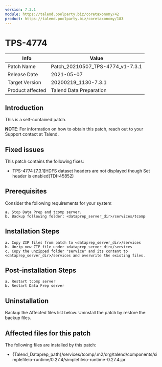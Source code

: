 ```yaml
---
version: 7.3.1
module: https://talend.poolparty.biz/coretaxonomy/42
product: https://talend.poolparty.biz/coretaxonomy/183
---
```


# TPS-4774

| Info             | Value |
| ---------------- | ---------------- |
| Patch Name       | Patch\_20210507_TPS-4774\_v1-7.3.1 |
| Release Date     | 2021-05-07 |
| Target Version   | 20200219\_1130-7.3.1 |
| Product affected | Talend Data Preparation |

## Introduction

This is a self-contained patch.

**NOTE**: For information on how to obtain this patch, reach out to your Support contact at Talend.

## Fixed issues

This patch contains the following fixes:

- TPS-4774 [7.3.1]HDFS dataset headers are not displayed though Set header is enabled(TDI-45852)

## Prerequisites

Consider the following requirements for your system:

    a. Stop Data Prep and tcomp server.
    b. Backup following folder: <dataprep_server_dir>/services/tcomp

## Installation Steps

    a. Copy ZIP files from patch to <dataprep_server_dir>/services
    b. Unzip new ZIP file under <dataprep_server_dir>/services
    c. Copy the unzipped folder "service" and its content to <dataprep_server_dir>/services and overwrite the existing files.

## Post-installation Steps

    a. Restart tcomp server
    b. Restart Data Prep server

## Uninstallation

Backup the Affected files list below. Uninstall the patch by restore the backup files.

## Affected files for this patch

The following files are installed by this patch:

- {Talend\_Dataprep\_path}/services/tcomp/.m2/org/talend/components/simplefileio-runtime/0.27.4/simplefileio-runtime-0.27.4.jar